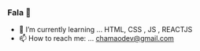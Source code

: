 ### Fala  👋




- 🌱 I’m currently learning ... HTML, CSS , JS , REACTJS
- 📫 How to reach me: ... chamaodev@gmail.com
